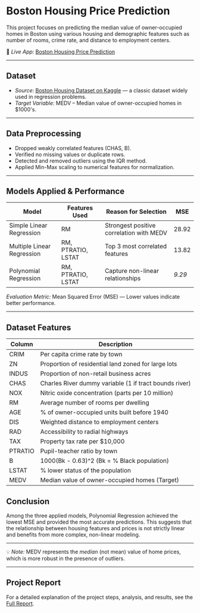 # Boston Housing Price Prediction

This project focuses on predicting the median value of owner-occupied homes in Boston using various housing and demographic features such as number of rooms, crime rate, and distance to employment centers.


🔗 *Live App:* [Boston Housing Price Prediction](https://bostonhousing-price-prediction.streamlit.app/)

---

## Dataset
- *Source:* [Boston Housing Dataset on Kaggle](https://www.kaggle.com/datasets/vikrishnan/boston-house-prices) — a classic dataset widely used in regression problems.
- *Target Variable:* MEDV – Median value of owner-occupied homes in $1000's.

---

## Data Preprocessing
- Dropped weakly correlated features (CHAS, B).
- Verified no missing values or duplicate rows.
- Detected and removed outliers using the IQR method.
- Applied Min-Max scaling to numerical features for normalization.

---

## Models Applied & Performance

| Model                     | Features Used                  | Reason for Selection                          | MSE   |
|---------------------------|--------------------------------|-----------------------------------------------|-------|
| Simple Linear Regression  | RM                             | Strongest positive correlation with MEDV      | 28.92 |
| Multiple Linear Regression| RM, PTRATIO, LSTAT             | Top 3 most correlated features                | 13.82 |
| Polynomial Regression     | RM, PTRATIO, LSTAT             | Capture non-linear relationships              | *9.29* |

*Evaluation Metric:* Mean Squared Error (MSE) — Lower values indicate better performance.

---

## Dataset Features

| Column   | Description |
|----------|-------------|
| CRIM     | Per capita crime rate by town |
| ZN       | Proportion of residential land zoned for large lots |
| INDUS    | Proportion of non-retail business acres |
| CHAS     | Charles River dummy variable (1 if tract bounds river) |
| NOX      | Nitric oxide concentration (parts per 10 million) |
| RM       | Average number of rooms per dwelling |
| AGE      | % of owner-occupied units built before 1940 |
| DIS      | Weighted distance to employment centers |
| RAD      | Accessibility to radial highways |
| TAX      | Property tax rate per $10,000 |
| PTRATIO  | Pupil-teacher ratio by town |
| B        | 1000(Bk - 0.63)^2 (Bk = % Black population) |
| LSTAT    | % lower status of the population |
| MEDV     | Median value of owner-occupied homes (Target) |


## Conclusion

Among the three applied models, Polynomial Regression achieved the lowest MSE and provided the most accurate predictions. This suggests that the relationship between housing features and prices is not strictly linear and benefits from more complex, non-linear modeling.

---


💡 *Note:* MEDV represents the *median* (not mean) value of home prices, which is more robust in the presence of outliers.

---

## Project Report
For a detailed explanation of the project steps, analysis, and results, see the [Full Report](https://github.com/nadasalem155/Boston_Housing_Price_Prediction/blob/main/project-report.pdf).
